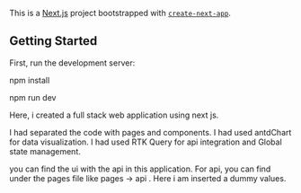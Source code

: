 This is a [Next.js](https://nextjs.org/) project bootstrapped with [`create-next-app`](https://github.com/vercel/next.js/tree/canary/packages/create-next-app).

## Getting Started

First, run the development server:

<!-- install nodemodules -->
npm install  

<!-- run the project -->
npm run dev


Here, i created a full stack web application using next js.

<!-- UI -->
I had separated the code with pages and components.
I had used antdChart for data visualization.
I had used RTK Query for api integration and Global state management.

<!-- API -->
you can find the ui with the api in this application. For api, you can find  under the pages file like pages -> api . Here i am inserted a dummy values.


